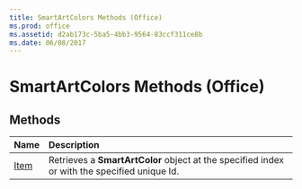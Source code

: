 ```yaml
---
title: SmartArtColors Methods (Office)
ms.prod: office
ms.assetid: d2ab173c-5ba5-4bb3-9564-83ccf311ce8b
ms.date: 06/08/2017
---
```



# SmartArtColors Methods (Office)

## Methods



|**Name**|**Description**|
|:-----|:-----|
|[Item](smartartcolors-item-method-office.md)|Retrieves a **SmartArtColor** object at the specified index or with the specified unique Id.|

